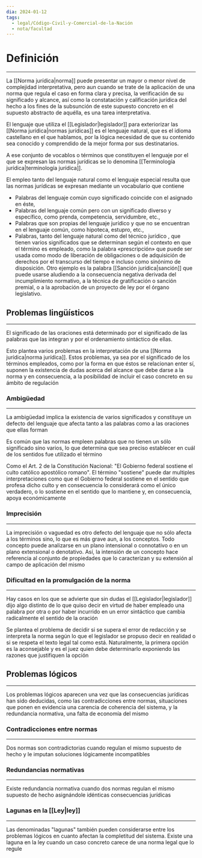 ```yaml
---
dia: 2024-01-12
tags:
  - legal/Código-Civil-y-Comercial-de-la-Nación
  - nota/facultad
---
```

# Definición
---
La [[Norma jurídica|norma]] puede presentar un mayor o menor nivel de complejidad interpretativa, pero aun cuando se trate de la aplicación de una norma que regula el caso en forma clara y precisa, la verificación de su significado y alcance, así como la constatación y calificación jurídica del hecho a los fines de la subsunción de este supuesto concreto en el supuesto abstracto de aquélla, es una tarea interpretativa.

El lenguaje que utiliza el [[Legislador|legislador]] para exteriorizar las [[Norma jurídica|normas jurídicas]] es el lenguaje natural, que es el idioma castellano en el que hablamos, por la lógica necesidad de que su contenido sea conocido y comprendido de la mejor forma por sus destinatarios. 

A ese conjunto de vocablos o términos que constituyen el lenguaje por el que se expresan las normas jurídicas se lo denomina [[Terminología jurídica|terminología jurídica]].

El empleo tanto del lenguaje natural como el lenguaje especial resulta que las normas jurídicas se expresan mediante un vocabulario que contiene
* Palabras del lenguaje común cuyo significado coincide con el asignado en éste, 
* Palabras del lenguaje común pero con un significado diverso y específico, como prenda, competencia, servidumbre, etc., 
* Palabras que son propias del lenguaje jurídico y que no se encuentran en el lenguaje común, como hipoteca, estupro, etc., 
* Palabras, tanto del lenguaje natural como del técnico jurídico , que tienen varios significados que se determinan según el contexto en que el término es empleado, como la palabra «prescripción» que puede ser usada como modo de liberación de obligaciones o de adquisición de derechos por el transcurso del tiempo e incluso como sinónimo de disposición. Otro ejemplo es la palabra [[Sanción jurídica|sanción]] que puede usarse aludiendo a la consecuencia negativa derivada del incumplimiento normativo, a la técnica de gratificación o sanción premial, o a la aprobación de un proyecto de ley por el órgano legislativo.

## Problemas lingüísticos
---
El significado de las oraciones está determinado por el significado de las palabras que las integran y por el ordenamiento sintáctico de ellas. 

Esto plantea varios problemas en la interpretación de una [[Norma jurídica|norma jurídica]]. Estos problemas, ya sea por el significado de los términos empleados, como por la forma en que éstos se relacionan enter sí, suponen la existencia de dudas acerca del alcance que debe darse a la norma y en consecuencia, a la posibilidad de incluir el caso concreto en su ámbito de regulación

### Ambigüedad
---
La ambigüedad implica la existencia de varios significados y constituye un defecto del lenguaje que afecta tanto a las palabras como a las oraciones que ellas forman

Es común que las normas empleen palabras que no tienen un sólo significado sino varios, lo que determina que sea preciso establecer en cuál de los sentidos fue utilizado el término

Como el Art. 2 de la Constitución Nacional: "El Gobierno federal sostiene el culto católico apostólico romano". El término "sostiene" puede dar multiples interpretaciones como que el Gobierno federal sostiene en el sentido que profesa dicho culto y en consecuencia lo considerará como el único verdadero, o lo sostiene en el sentido que lo mantiene y, en consecuencia, apoya económicamente

### Imprecisión
---
La imprecisión o vaguedad es otro defecto del lenguaje que no sólo afecta a los términos sino, lo que es más grave aun, a los conceptos. Todo concepto puede analizarse en un plano intensional o connotativo o en un plano extensional o denotativo. Así, la intensión de un concepto hace referencia al conjunto de propiedades que lo caracterizan y su extensión al campo de aplicación del mismo

### Dificultad en la promulgación de la norma
---
Hay casos en los que se advierte que sin dudas el [[Legislador|legislador]] dijo algo distinto de lo que quiso decir en virtud de haber empleado una palabra por otra o por haber incurrido en un error sintáctico que cambia radicalmente el sentido de la oración

Se plantea el problema de decidir si se supera el error de redacción y se interpreta la norma según lo que el legislador se propuso decir en realidad o si se respeta el texto legal tal como está. Naturalmente, la primera opción es la aconsejable y es el juez quien debe determinarlo exponiendo las razones que justifiquen la opción

## Problemas lógicos
---
Los problemas lógicos aparecen una vez que las consecuencias jurídicas han sido deducidas, como las contradicciones entre normas, situaciones que ponen en evidencia una carencia de coherencia del sistema, y la redundancia normativa, una falta de economía del mismo

### Contradicciones entre normas
---
Dos normas son contradictorias cuando regulan el mismo supuesto de hecho y le imputan soluciones lógicamente incompatibles

### Redundancias normativas
---
Existe redundancia normativa cuando dos normas regulan el mismo supuesto de hecho asignándole idénticas consecuencias jurídicas

### Lagunas en la [[Ley|ley]]
---
Las denominadas "lagunas" también pueden considerarse entre los problemas lógicos en cuanto afectan la completitud del sistema. Existe una laguna en la ley cuando un caso concreto carece de una norma legal que lo regule